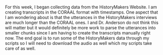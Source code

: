   For this week, I began collecting data from the HistoryMakers Website. I am creating transcripts in the CORAAL format with timestamps. 
One aspect that I am wondering about is that the utterances in the HistoryMakers interviews are much longer than the CORAAL ones. 
I and Dr. Anderson do not think this will matter but it would definitely be more work to parse the utterances into smaller chunks since I am
having to create the transcripts manually right now. The end goal is to run some of the HistoryMakers data through my scripts 
so I will need to download the audio as well which my scripts take care of as well.
